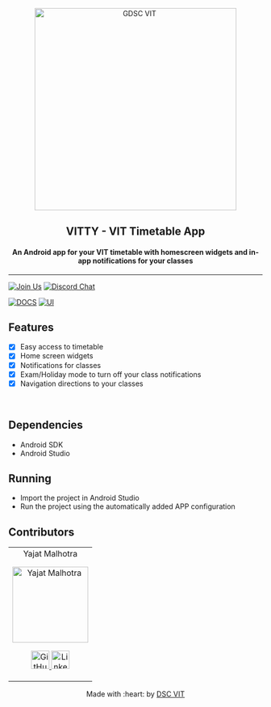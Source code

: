 <p align="center">
<a href="https://dscvit.com">
	<img width="400" src="https://user-images.githubusercontent.com/56252312/159312411-58410727-3933-4224-b43e-4e9b627838a3.png#gh-light-mode-only" alt="GDSC VIT"/>
</a>
	<h2 align="center">VITTY - VIT Timetable App</h2>
	<h4 align="center">An Android app for your VIT timetable with homescreen widgets and in-app notifications for your classes</h4>
</p>

---
[![Join Us](https://img.shields.io/badge/Join%20Us-Developer%20Student%20Clubs-red)](https://dsc.community.dev/vellore-institute-of-technology/)
[![Discord Chat](https://img.shields.io/discord/760928671698649098.svg)](https://discord.gg/498KVdSKWR)

[![DOCS](https://img.shields.io/badge/Documentation-see%20docs-green?style=flat-square&logo=appveyor)](INSERT_LINK_FOR_DOCS_HERE) 
  [![UI ](https://img.shields.io/badge/User%20Interface-Link%20to%20UI-orange?style=flat-square&logo=appveyor)](INSERT_UI_LINK_HERE)


## Features
- [x]  Easy access to timetable
- [x]  Home screen widgets
- [x]  Notifications for classes
- [x]  Exam/Holiday mode to turn off your class notifications
- [x]  Navigation directions to your classes

<br>

## Dependencies
 - Android SDK
 - Android Studio


## Running

- Import the project in Android Studio
- Run the project using the automatically added APP configuration

## Contributors

<table>
	<tr align="center">
		<td>
		Yajat Malhotra
		<p align="center">
			<img src = "https://avatars.githubusercontent.com/u/68477362?s=460&u=3512e6223472e97a050f292478d125602c371fec&v=4" width="150" height="150" alt="Yajat Malhotra">
		</p>
			<p align="center">
				<a href = "https://github.com/iamyajat">
					<img src = "http://www.iconninja.com/files/241/825/211/round-collaboration-social-github-code-circle-network-icon.svg" width="36" height = "36" alt="GitHub"/>
				</a>
				<a href = "https://www.linkedin.com/in/iamyajat">
					<img src = "http://www.iconninja.com/files/863/607/751/network-linkedin-social-connection-circular-circle-media-icon.svg" width="36" height="36" alt="LinkedIn"/>
				</a>
			</p>
		</td>
	</tr>
</table>

<p align="center">
	Made with :heart: by <a href="https://dscvit.com">DSC VIT</a>
</p>
